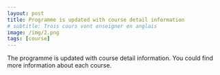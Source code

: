 ```yaml
---
layout: post
title: Programme is updated with course detail information
# subtitle: Trois cours vont enseigner en anglais
image: /img/2.png
tags: [course]
---
```


The programme is updated with course detail information. You could find more information about each course.